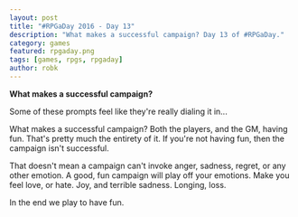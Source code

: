 ```yaml
---
layout: post
title: "#RPGaDay 2016 - Day 13"
description: "What makes a successful campaign? Day 13 of #RPGaDay."
category: games
featured: rpgaday.png
tags: [games, rpgs, rpgaday]
author: robk
---
```


**What makes a successful campaign?**

Some of these prompts feel like they're really dialing it in...

What makes a successful campaign? Both the players, and the GM, having fun. That's pretty much the entirety of it. If you're not having fun, then the campaign isn't successful.

That doesn't mean a campaign can't invoke anger, sadness, regret, or any other emotion. A good, fun campaign will play off your emotions. Make you feel love, or hate. Joy, and terrible sadness. Longing, loss.

In the end we play to have fun.
